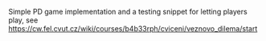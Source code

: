 Simple PD game implementation and a testing snippet for letting players play, see
https://cw.fel.cvut.cz/wiki/courses/b4b33rph/cviceni/veznovo_dilema/start